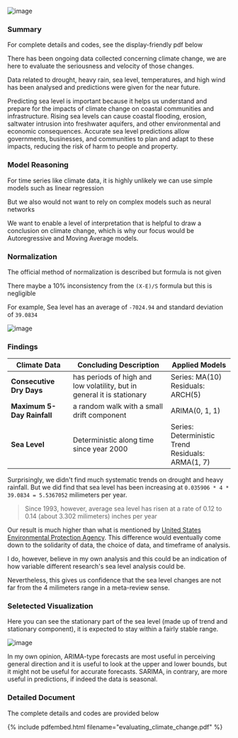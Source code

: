 ![image](https://live.staticflickr.com/4912/32305750398_ea37139cd6_z.jpg)

### Summary

For complete details and codes, see the display-friendly pdf below

There has been ongoing data collected concerning climate change, we are here to evaluate the seriousness and velocity of those changes.

Data related to drought, heavy rain, sea level, temperatures, and high wind has been analysed and predictions were given for the near future.

Predicting sea level is important because it helps us understand and prepare for the impacts of climate change on coastal communities and infrastructure. Rising sea levels can cause coastal flooding, erosion, saltwater intrusion into freshwater aquifers, and other environmental and economic consequences. Accurate sea level predictions allow governments, businesses, and communities to plan and adapt to these impacts, reducing the risk of harm to people and property.

### Model Reasoning

For time series like climate data, it is highly unlikely we can use simple models such as linear regression

But we also would not want to rely on complex models such as neural networks

We want to enable a level of interpretation that is helpful to draw a conclusion on climate change, which is why our focus would be Autoregressive and Moving Average models.

### Normalization

The official method of normalization is described but formula is not given

There maybe a 10% inconsistency from the `(X-E)/S` formula but this is negligible

For example, Sea level has an average of `-7024.94` and standard deviation of `39.0834`

![image](https://user-images.githubusercontent.com/12572058/216469063-04a48143-978f-49e1-84b6-fa9272c0371c.png)

### Findings

| Climate Data               | Concluding Description                                                  | Applied Models                                       |
|----------------------------|-------------------------------------------------------------------------|------------------------------------------------------|
|  **Consecutive Dry Days**  | has periods of high and low volatility, but in general it is stationary |         Series: MA(10)<br>Residuals: ARCH(5)         |
| **Maximum 5-Day Rainfall** |                a random walk with a small drift component               |                    ARIMA(0, 1, 1)                    |
|        **Sea Level**       |                 Deterministic along time since year 2000                | Series: Deterministic Trend<br>Residuals: ARMA(1, 7) |

Surprisingly, we didn't find much systematic trends on drought and heavy rainfall. But we did find that sea level has been increasing at `0.035906 * 4 * 39.0834 = 5.5367052` milimeters per year.

> Since 1993, however, average sea level has risen at a rate of 0.12 to 0.14 (about 3.302 milimeters) inches per year

Our result is much higher than what is mentioned by [United States Environmental Protection Agency](https://www.epa.gov/climate-indicators/climate-change-indicators-sea-level). This difference would eventually come down to the solidarity of data, the choice of data, and timeframe of analysis.

I do, however, believe in my own analysis and this could be an indication of how variable different research's sea level analysis could be.

Nevertheless, this gives us confidence that the sea level changes are not far from the 4 milimeters range in a meta-review sense.

### Seletected Visualization

Here you can see the stationary part of the sea level (made up of trend and stationary component), it is expected to stay within a fairly stable range.

![image](https://user-images.githubusercontent.com/12572058/216505235-3c65b28c-a157-4af8-8289-8dbbe7ffe102.png)

In my own opinion, ARIMA-type forecasts are most useful in perceiving general direction and it is useful to look at the upper and lower bounds, but it might not be useful for accurate forecasts. SARIMA, in contrary, are more useful in predictions, if indeed the data is seasonal.

### Detailed Document

The complete details and codes are provided below

{% include pdfembed.html filename="evaluating_climate_change.pdf" %}
